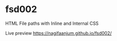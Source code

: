 # fsd002
HTML File paths with Inline and Internal CSS

Live preview
https://nagifaanjum.github.io/fsd002/
